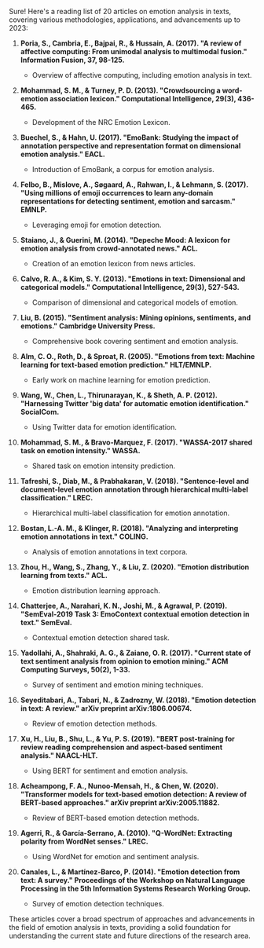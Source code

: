 Sure! Here's a reading list of 20 articles on emotion analysis in texts, covering various methodologies, applications, and advancements up to 2023:

1. **Poria, S., Cambria, E., Bajpai, R., & Hussain, A. (2017). "A review of affective computing: From unimodal analysis to multimodal fusion." Information Fusion, 37, 98-125.**
   - Overview of affective computing, including emotion analysis in text.

2. **Mohammad, S. M., & Turney, P. D. (2013). "Crowdsourcing a word-emotion association lexicon." Computational Intelligence, 29(3), 436-465.**
   - Development of the NRC Emotion Lexicon.

3. **Buechel, S., & Hahn, U. (2017). "EmoBank: Studying the impact of annotation perspective and representation format on dimensional emotion analysis." EACL.**
   - Introduction of EmoBank, a corpus for emotion analysis.

4. **Felbo, B., Mislove, A., Søgaard, A., Rahwan, I., & Lehmann, S. (2017). "Using millions of emoji occurrences to learn any-domain representations for detecting sentiment, emotion and sarcasm." EMNLP.**
   - Leveraging emoji for emotion detection.

5. **Staiano, J., & Guerini, M. (2014). "Depeche Mood: A lexicon for emotion analysis from crowd-annotated news." ACL.**
   - Creation of an emotion lexicon from news articles.

6. **Calvo, R. A., & Kim, S. Y. (2013). "Emotions in text: Dimensional and categorical models." Computational Intelligence, 29(3), 527-543.**
   - Comparison of dimensional and categorical models of emotion.

7. **Liu, B. (2015). "Sentiment analysis: Mining opinions, sentiments, and emotions." Cambridge University Press.**
   - Comprehensive book covering sentiment and emotion analysis.

8. **Alm, C. O., Roth, D., & Sproat, R. (2005). "Emotions from text: Machine learning for text-based emotion prediction." HLT/EMNLP.**
   - Early work on machine learning for emotion prediction.

9. **Wang, W., Chen, L., Thirunarayan, K., & Sheth, A. P. (2012). "Harnessing Twitter 'big data' for automatic emotion identification." SocialCom.**
   - Using Twitter data for emotion identification.

10. **Mohammad, S. M., & Bravo-Marquez, F. (2017). "WASSA-2017 shared task on emotion intensity." WASSA.**
    - Shared task on emotion intensity prediction.

11. **Tafreshi, S., Diab, M., & Prabhakaran, V. (2018). "Sentence-level and document-level emotion annotation through hierarchical multi-label classification." LREC.**
    - Hierarchical multi-label classification for emotion annotation.

12. **Bostan, L.-A. M., & Klinger, R. (2018). "Analyzing and interpreting emotion annotations in text." COLING.**
    - Analysis of emotion annotations in text corpora.

13. **Zhou, H., Wang, S., Zhang, Y., & Liu, Z. (2020). "Emotion distribution learning from texts." ACL.**
    - Emotion distribution learning approach.

14. **Chatterjee, A., Narahari, K. N., Joshi, M., & Agrawal, P. (2019). "SemEval-2019 Task 3: EmoContext contextual emotion detection in text." SemEval.**
    - Contextual emotion detection shared task.

15. **Yadollahi, A., Shahraki, A. G., & Zaiane, O. R. (2017). "Current state of text sentiment analysis from opinion to emotion mining." ACM Computing Surveys, 50(2), 1-33.**
    - Survey of sentiment and emotion mining techniques.

16. **Seyeditabari, A., Tabari, N., & Zadrozny, W. (2018). "Emotion detection in text: A review." arXiv preprint arXiv:1806.00674.**
    - Review of emotion detection methods.

17. **Xu, H., Liu, B., Shu, L., & Yu, P. S. (2019). "BERT post-training for review reading comprehension and aspect-based sentiment analysis." NAACL-HLT.**
    - Using BERT for sentiment and emotion analysis.

18. **Acheampong, F. A., Nunoo-Mensah, H., & Chen, W. (2020). "Transformer models for text-based emotion detection: A review of BERT-based approaches." arXiv preprint arXiv:2005.11882.**
    - Review of BERT-based emotion detection methods.

19. **Agerri, R., & García-Serrano, A. (2010). "Q-WordNet: Extracting polarity from WordNet senses." LREC.**
    - Using WordNet for emotion and sentiment analysis.

20. **Canales, L., & Martínez-Barco, P. (2014). "Emotion detection from text: A survey." Proceedings of the Workshop on Natural Language Processing in the 5th Information Systems Research Working Group.**
    - Survey of emotion detection techniques.

These articles cover a broad spectrum of approaches and advancements in the field of emotion analysis in texts, providing a solid foundation for understanding the current state and future directions of the research area.
